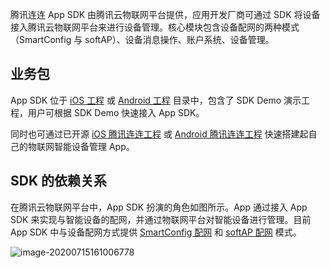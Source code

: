 

腾讯连连 App SDK 由腾讯云物联网平台提供，应用开发厂商可通过 SDK 将设备接入腾讯云物联网平台来进行设备管理。核心模块包含设备配网的两种模式（SmartConfig 与 softAP）、设备消息操作、账户系统、设备管理。

## 业务包

App SDK 位于 [iOS 工程](https://github.com/tencentyun/iot-link-ios/tree/master/Source) 或 [Android 工程](https://github.com/tencentyun/iot-link-android/tree/master/sdkdemo) 目录中，包含了 SDK Demo 演示工程，用户可根据 SDK Demo 快速接入 App SDK。

同时也可通过已开源 [iOS 腾讯连连工程](https://github.com/tencentyun/iot-link-ios) 或 [Android 腾讯连连工程](https://github.com/tencentyun/iot-link-android) 快速搭建起自己的物联网智能设备管理 App。

## SDK 的依赖关系

在腾讯云物联网平台中，App SDK 扮演的角色如图所示。App 通过接入 App SDK 来实现与智能设备的配网，并通过物联网平台对智能设备进行管理。目前 App SDK 中与设备配网方式提供 [SmartConfig 配网](https://cloud.tencent.com/document/product/1081/43696) 和 [softAP 配网](https://cloud.tencent.com/document/product/1081/43695) 模式。

![image-20200715161006778](https://main.qcloudimg.com/raw/845eb27bd306f7a6164330be487f9bc3.png)





